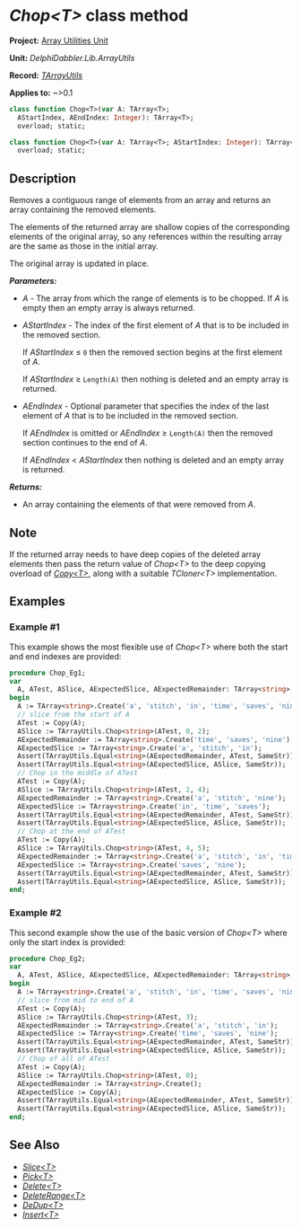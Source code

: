 # _Chop\<T\>_ class method

**Project:** [Array Utilities Unit](../API.md)

**Unit:** _DelphiDabbler.Lib.ArrayUtils_

**Record:** [_TArrayUtils_](./TArrayUtils.md)

**Applies to:** ~>0.1

```pascal
class function Chop<T>(var A: TArray<T>;
  AStartIndex, AEndIndex: Integer): TArray<T>;
  overload; static;

class function Chop<T>(var A: TArray<T>; AStartIndex: Integer): TArray<T>;
  overload; static;
```

## Description

Removes a contiguous range of elements from an array and returns an array containing the removed elements.

The elements of the returned array are shallow copies of the corresponding elements of the original array, so any references within the resulting array are the same as those in the initial array.

The original array is updated in place.

***Parameters:***

* _A_ - The array from which the range of elements is to be chopped. If _A_ is empty then an empty array is always returned.

* _AStartIndex_ - The index of the first element of _A_ that is to be included in the removed section.
    
    If _AStartIndex_ ≤ `0` then the removed section begins at the first element of _A_.
    
    If _AStartIndex_ ≥ `Length(A)` then nothing is deleted and an empty array is returned.

* _AEndIndex_ - Optional parameter that specifies the index of the last element of _A_ that is to be included in the removed section.

    If _AEndIndex_ is omitted or _AEndIndex_ ≥ `Length(A)` then the removed section continues to the end of _A_.

    If _AEndIndex_ \< _AStartIndex_ then nothing is deleted and an empty array is returned. 

***Returns:***

* An array containing the elements of that were removed from _A_.

## Note

If the returned array needs to have deep copies of the deleted array elements then pass the return value of _Chop\<T\>_ to the deep copying overload of [_Copy\<T\>_](./TArrayUtils-Copy.md), along with a suitable _TCloner\<T\>_ implementation.

## Examples

### Example #1

This example shows the most flexible use of _Chop\<T\>_ where both the start and end indexes are provided:

```pascal
procedure Chop_Eg1;
var
  A, ATest, ASlice, AExpectedSlice, AExpectedRemainder: TArray<string>;
begin
  A := TArray<string>.Create('a', 'stitch', 'in', 'time', 'saves', 'nine');
  // slice from the start of A
  ATest := Copy(A);
  ASlice := TArrayUtils.Chop<string>(ATest, 0, 2);
  AExpectedRemainder := TArray<string>.Create('time', 'saves', 'nine');
  AExpectedSlice := TArray<string>.Create('a', 'stitch', 'in');
  Assert(TArrayUtils.Equal<string>(AExpectedRemainder, ATest, SameStr));
  Assert(TArrayUtils.Equal<string>(AExpectedSlice, ASlice, SameStr));
  // Chop in the middle of ATest
  ATest := Copy(A);
  ASlice := TArrayUtils.Chop<string>(ATest, 2, 4);
  AExpectedRemainder := TArray<string>.Create('a', 'stitch', 'nine');
  AExpectedSlice := TArray<string>.Create('in', 'time', 'saves');
  Assert(TArrayUtils.Equal<string>(AExpectedRemainder, ATest, SameStr));
  Assert(TArrayUtils.Equal<string>(AExpectedSlice, ASlice, SameStr));
  // Chop at the end of ATest
  ATest := Copy(A);
  ASlice := TArrayUtils.Chop<string>(ATest, 4, 5);
  AExpectedRemainder := TArray<string>.Create('a', 'stitch', 'in', 'time');
  AExpectedSlice := TArray<string>.Create('saves', 'nine');
  Assert(TArrayUtils.Equal<string>(AExpectedRemainder, ATest, SameStr));
  Assert(TArrayUtils.Equal<string>(AExpectedSlice, ASlice, SameStr));
end;
```

### Example #2

This second example show the use of the basic version of _Chop\<T\>_ where only the start index is provided:

```pascal
procedure Chop_Eg2;
var
  A, ATest, ASlice, AExpectedSlice, AExpectedRemainder: TArray<string>;
begin
  A := TArray<string>.Create('a', 'stitch', 'in', 'time', 'saves', 'nine');
  // slice from mid to end of A
  ATest := Copy(A);
  ASlice := TArrayUtils.Chop<string>(ATest, 3);
  AExpectedRemainder := TArray<string>.Create('a', 'stitch', 'in');
  AExpectedSlice := TArray<string>.Create('time', 'saves', 'nine');
  Assert(TArrayUtils.Equal<string>(AExpectedRemainder, ATest, SameStr));
  Assert(TArrayUtils.Equal<string>(AExpectedSlice, ASlice, SameStr));
  // Chop of all of ATest
  ATest := Copy(A);
  ASlice := TArrayUtils.Chop<string>(ATest, 0);
  AExpectedRemainder := TArray<string>.Create();
  AExpectedSlice := Copy(A);
  Assert(TArrayUtils.Equal<string>(AExpectedRemainder, ATest, SameStr));
  Assert(TArrayUtils.Equal<string>(AExpectedSlice, ASlice, SameStr));
end;
```

## See Also

* [_Slice\<T\>_](./TArrayUtils-Slice.md)
* [_Pick\<T\>_](./TArrayUtils-Pick.md)
* [_Delete\<T\>_](./TArrayUtils-Delete.md)
* [_DeleteRange\<T\>_](./TArrayUtils-DeleteRange.md)
* [_DeDup\<T\>_](./TArrayUtils-DeDup.md)
* [_Insert\<T\>_](./TArrayUtils-Insert.md)
